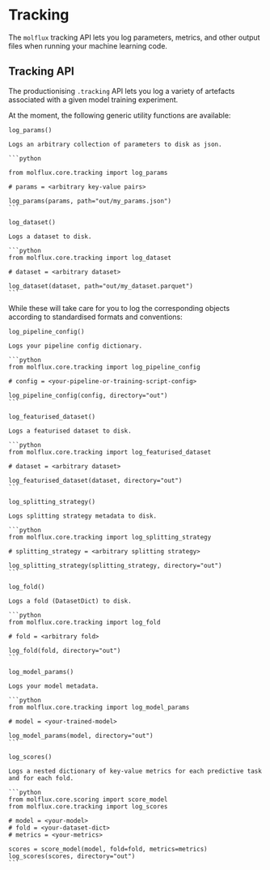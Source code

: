 # Tracking

The ``molflux`` tracking API lets you log parameters, metrics, and other output files when running your machine
learning code.


## Tracking API

The productionising `.tracking` API lets you log a variety of artefacts associated with a given model training
experiment.

At the moment, the following generic utility functions are available:

``log_params()``

````{toggle}
Logs an arbitrary collection of parameters to disk as json.

```python

from molflux.core.tracking import log_params

# params = <arbitrary key-value pairs>

log_params(params, path="out/my_params.json")
```
````

``log_dataset()``

````{toggle}
Logs a dataset to disk.

```python
from molflux.core.tracking import log_dataset

# dataset = <arbitrary dataset>

log_dataset(dataset, path="out/my_dataset.parquet")
```
````

While these will take care for you to log the corresponding objects according to standardised formats and conventions:


``log_pipeline_config()``

````{toggle}
Logs your pipeline config dictionary.

```python
from molflux.core.tracking import log_pipeline_config

# config = <your-pipeline-or-training-script-config>

log_pipeline_config(config, directory="out")
```
````


``log_featurised_dataset()``

````{toggle}
Logs a featurised dataset to disk.

```python
from molflux.core.tracking import log_featurised_dataset

# dataset = <arbitrary dataset>

log_featurised_dataset(dataset, directory="out")
```
````

``log_splitting_strategy()``

````{toggle}
Logs splitting strategy metadata to disk.

```python
from molflux.core.tracking import log_splitting_strategy

# splitting_strategy = <arbitrary splitting strategy>

log_splitting_strategy(splitting_strategy, directory="out")
```
````

``log_fold()``

````{toggle}
Logs a fold (DatasetDict) to disk.

```python
from molflux.core.tracking import log_fold

# fold = <arbitrary fold>

log_fold(fold, directory="out")
```
````

``log_model_params()``

````{toggle}
Logs your model metadata.

```python
from molflux.core.tracking import log_model_params

# model = <your-trained-model>

log_model_params(model, directory="out")
```
````

``log_scores()``

````{toggle}
Logs a nested dictionary of key-value metrics for each predictive task and for each fold.

```python
from molflux.core.scoring import score_model
from molflux.core.tracking import log_scores

# model = <your-model>
# fold = <your-dataset-dict>
# metrics = <your-metrics>

scores = score_model(model, fold=fold, metrics=metrics)
log_scores(scores, directory="out")
```
````
